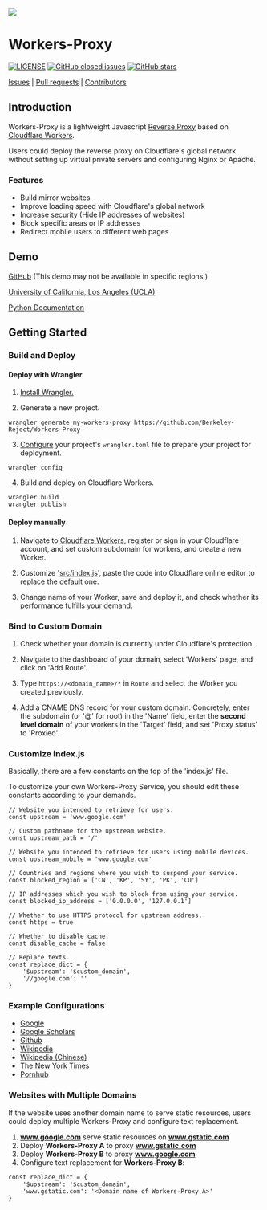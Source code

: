 ![](https://repository-images.githubusercontent.com/102965805/c78b5880-7f54-11ea-9e8c-5ec65c48633c)

<p align="center">

# Workers-Proxy

[![LICENSE](https://img.shields.io/github/license/Berkeley-Reject/Workers-Proxy.svg?style=for-the-badge)](https://github.com/Berkeley-Reject/Workers-Proxy/blob/master/LICENSE)
[![GitHub closed issues](https://img.shields.io/github/issues-closed-raw/Berkeley-Reject/Workers-Proxy?style=for-the-badge)](https://github.com/Berkeley-Reject/Workers-Proxy/issues)
[![GitHub stars](https://img.shields.io/github/stars/Berkeley-Reject/Workers-Proxy?style=for-the-badge)](https://github.com/Berkeley-Reject/Workers-Proxy/stargazers)

[Issues](https://github.com/Berkeley-Reject/Workers-Proxy/issues) |
[Pull requests](https://github.com/Berkeley-Reject/Workers-Proxy/pulls) | 
[Contributors](https://github.com/Berkeley-Reject/Workers-Proxy/graphs/contributors)

</p>

## Introduction

Workers-Proxy is a lightweight Javascript [Reverse Proxy](https://www.cloudflare.com/learning/cdn/glossary/reverse-proxy/) based on [Cloudflare Workers](https://workers.cloudflare.com/).

Users could deploy the reverse proxy on Cloudflare's global network without setting up virtual private servers and configuring Nginx or Apache.

### Features

* Build mirror websites
* Improve loading speed with Cloudflare's global network
* Increase security (Hide IP addresses of websites)
* Block specific areas or IP addresses
* Redirect mobile users to different web pages

## Demo

[GitHub](https://cdn.reverse-proxy.live) (This demo may not be available in specific regions.)

[University of California, Los Angeles (UCLA)](https://ucla.reverse-proxy.live)

[Python Documentation](https://python.reverse-proxy.live)


## Getting Started

### Build and Deploy

#### Deploy with Wrangler

1. [Install Wrangler.](https://github.com/cloudflare/wrangler#installation)

2. Generate a new project.

```
wrangler generate my-workers-proxy https://github.com/Berkeley-Reject/Workers-Proxy
```

3. [Configure](https://developers.cloudflare.com/workers/quickstart/#configure) your project's `wrangler.toml` file to prepare your project for deployment.

```
wrangler config
```

4. Build and deploy on Cloudflare Workers.

```
wrangler build
wrangler publish
```

#### Deploy manually

1. Navigate to [Cloudflare Workers](https://workers.cloudflare.com), register or sign in your Cloudflare account, and set custom subdomain for workers, and create a new Worker.

2. Customize '[src/index.js](https://github.com/Berkeley-Reject/Workers-Proxy/blob/master/src/index.js)', paste the code into Cloudflare online editor to replace the default one.

3. Change name of your Worker, save and deploy it, and check whether its performance fulfills your demand.

### Bind to Custom Domain

1. Check whether your domain is currently under Cloudflare's protection.

2. Navigate to the dashboard of your domain, select 'Workers' page, and click on 'Add Route'.

3. Type `https://<domain_name>/*` in `Route` and select the Worker you created previously.

4. Add a CNAME DNS record for your custom domain. Concretely, enter the subdomain (or '@' for root) in the 'Name' field, enter the **second level domain** of your workers in the 'Target' field, and set 'Proxy status' to 'Proxied'.

### Customize index.js

Basically, there are a few constants on the top of the 'index.js' file.

To customize your own Workers-Proxy Service, you should edit these constants according to your demands.

```
// Website you intended to retrieve for users.
const upstream = 'www.google.com'

// Custom pathname for the upstream website.
const upstream_path = '/'

// Website you intended to retrieve for users using mobile devices.
const upstream_mobile = 'www.google.com'

// Countries and regions where you wish to suspend your service.
const blocked_region = ['CN', 'KP', 'SY', 'PK', 'CU']

// IP addresses which you wish to block from using your service.
const blocked_ip_address = ['0.0.0.0', '127.0.0.1']

// Whether to use HTTPS protocol for upstream address.
const https = true

// Whether to disable cache.
const disable_cache = false

// Replace texts.
const replace_dict = {
    '$upstream': '$custom_domain',
    '//google.com': ''
}
```

### Example Configurations

* [Google](https://github.com/Berkeley-Reject/Workers-Proxy/blob/master/examples/google)
* [Google Scholars](https://github.com/Berkeley-Reject/Workers-Proxy/blob/master/examples/google-scholar)
* [Github](https://github.com/Berkeley-Reject/Workers-Proxy/blob/master/examples/github)
* [Wikipedia](https://github.com/Berkeley-Reject/Workers-Proxy/blob/master/examples/wikipedia)
* [Wikipedia (Chinese)](https://github.com/Berkeley-Reject/Workers-Proxy/blob/master/examples/wikipedia-zh)
* [The New York Times](https://github.com/Berkeley-Reject/Workers-Proxy/blob/master/examples/nytimes)
* [Pornhub](https://github.com/Berkeley-Reject/Workers-Proxy/blob/master/examples/pornhub)

### Websites with Multiple Domains

If the website uses another domain name to serve static resources, users could deploy multiple Workers-Proxy and configure text replacement.

1. **www.google.com** serve static resources on **www.gstatic.com**
2. Deploy **Workers-Proxy A** to proxy **www.gstatic.com**
3. Deploy **Workers-Proxy B** to proxy **www.google.com**
4. Configure text replacement for **Workers-Proxy B**:
```
const replace_dict = {
    '$upstream': '$custom_domain',
    'www.gstatic.com': '<Domain name of Workers-Proxy A>'
}
```
